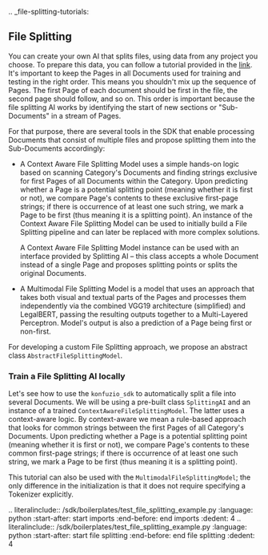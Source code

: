 .. _file-splitting-tutorials:

## File Splitting 

You can create your own AI that splits files, using data from any project you choose. To prepare this data, you can follow a tutorial provided in the [link](tutorials.html#tutorials.html#prepare-the-data-for-training-and-testing-the-ai). It's important to keep the Pages in all Documents used for training and testing in the right order. This means you shouldn't mix up the sequence of Pages. The first Page of each document should be first in the file, the second page should follow, and so on. This order is important because the file splitting AI works by identifying the start of new sections or "Sub-Documents" in a stream of Pages.

For that purpose, there are several tools in the SDK that enable processing Documents that consist of multiple files and propose splitting them 
into the Sub-Documents accordingly:

- A Context Aware File Splitting Model uses a simple hands-on logic based on scanning Category's Documents and finding
strings exclusive for first Pages of all Documents within the Category. Upon predicting whether a Page is a potential
splitting point (meaning whether it is first or not), we compare Page's contents to these exclusive first-page strings;
if there is occurrence of at least one such string, we mark a Page to be first (thus meaning it is a splitting point).
An instance of the Context Aware File Splitting Model can be used to initially build a File Splitting pipeline and can
later be replaced with more complex solutions.

  A Context Aware File Splitting Model instance can be used with an interface provided by Splitting AI – this class
accepts a whole Document instead of a single Page and proposes splitting points or splits the original Documents.


- A Multimodal File Splitting Model is a model that uses an approach that takes both visual and textual parts of the
Pages and processes them independently via the combined VGG19 architecture (simplified) and LegalBERT, passing the
resulting outputs together to a Multi-Layered Perceptron. Model's output is also a prediction of a Page being first or
non-first.

For developing a custom File Splitting approach, we propose an abstract class `AbstractFileSplittingModel`.

### Train a File Splitting AI locally

Let's see how to use the `konfuzio_sdk` to automatically split a file into several Documents. We will be using 
a pre-built class `SplittingAI` and an instance of a trained `ContextAwareFileSplittingModel`. The latter uses a 
context-aware logic. By context-aware we mean a rule-based approach that looks for common strings between the first 
Pages of all Category's Documents. Upon predicting whether a Page is a potential splitting point (meaning whether it is 
first or not), we compare Page's contents to these common first-page strings; if there is occurrence of at least one 
such string, we mark a Page to be first (thus meaning it is a splitting point).

This tutorial can also be used with the `MultimodalFileSplittingModel`; the only difference in the initialization is 
that it does not require specifying a Tokenizer explicitly. 

.. literalinclude:: /sdk/boilerplates/test_file_splitting_example.py
   :language: python
   :start-after: start imports
   :end-before: end imports
   :dedent: 4
.. literalinclude:: /sdk/boilerplates/test_file_splitting_example.py
   :language: python
   :start-after: start file splitting
   :end-before: end file splitting
   :dedent: 4
